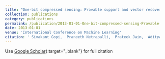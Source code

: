 ```yaml
---
title: "One-bit compressed sensing: Provable support and vector recovery"
collection: publications
category: publications
permalink: /publication/2013-01-01-One-bit-compressed-sensing-Provable-support-and-vector-recovery
date: 2013-01-01
venue: 'International Conference on Machine Learning'
citation: ' Sivakant Gopi,  Praneeth Netrapalli,  Prateek Jain,  Aditya Nori, &quot;One-bit compressed sensing: Provable support and vector recovery.&quot; International Conference on Machine Learning, 2013.'
---
```

Use [Google Scholar](https://scholar.google.com/scholar?q=One+bit+compressed+sensing:+Provable+support+and+vector+recovery){:target="_blank"} for full citation